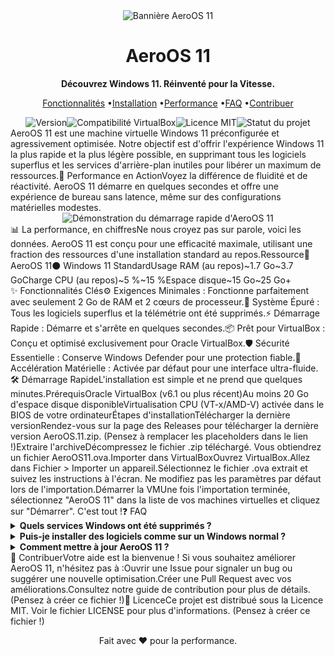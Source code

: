 <div align="center"><img src="https://www.google.com/search?q=https://placehold.co/800x200/0077b6/ffffff%3Ftext%3DAeroOS%2B11%26font%3Dinter" alt="Bannière AeroOS 11"><h1>AeroOS 11</h1><p><strong>Découvrez Windows 11. Réinventé pour la Vitesse.</strong></p><p><a href="#-fonctionnalités-clés">Fonctionnalités</a> •<a href="#-démarrage-rapide">Installation</a> •<a href="#-la-performance-en-chiffres">Performance</a> •<a href="#-faq">FAQ</a> •<a href="#-contribuer">Contribuer</a></p><div><img src="https://www.google.com/search?q=https://img.shields.io/badge/Version-Beta_1.0-blue.svg" alt="Version"><img src="https://www.google.com/search?q=https://img.shields.io/badge/Compatibilit%C3%A9-VirtualBox_v6.1%2B-orange.svg" alt="Compatibilité VirtualBox"><img src="https://www.google.com/search?q=https://img.shields.io/badge/License-MIT-green.svg" alt="Licence MIT"><img src="https://www.google.com/search?q=https://img.shields.io/badge/Status-Actif-brightgreen.svg" alt="Statut du projet"></div></div>AeroOS 11 est une machine virtuelle Windows 11 préconfigurée et agressivement optimisée. Notre objectif est d'offrir l'expérience Windows 11 la plus rapide et la plus légère possible, en supprimant tous les logiciels superflus et les services d'arrière-plan inutiles pour libérer un maximum de ressources.🚀 Performance en ActionVoyez la différence de fluidité et de réactivité. AeroOS 11 démarre en quelques secondes et offre une expérience de bureau sans latence, même sur des configurations matérielles modestes.<!-- Vous pouvez remplacer l'image ci-dessous par un GIF de démonstration du démarrage rapide. --><div align="center"><img src="https://www.google.com/search?q=https://placehold.co/600x300/f8f9fa/212529%3Ftext%3DGIF%2Bde%2Bd%C3%A9marrage%2Brapide%2Bici" alt="Démonstration du démarrage rapide d'AeroOS 11"></div>📊 La performance, en chiffresNe nous croyez pas sur parole, voici les données. AeroOS 11 est conçu pour une efficacité maximale, utilisant une fraction des ressources d'une installation standard au repos.Ressource🔵 AeroOS 11⚫ Windows 11 StandardUsage RAM (au repos)~1.7 Go~3.7 GoCharge CPU (au repos)~5 %~15 %Espace disque~15 Go~25 Go+<br>✨ Fonctionnalités Clés⚙️ Exigences Minimales : Fonctionne parfaitement avec seulement 2 Go de RAM et 2 cœurs de processeur.🧹 Système Épuré : Tous les logiciels superflus et la télémétrie ont été supprimés.⚡ Démarrage Rapide : Démarre et s'arrête en quelques secondes.📦 Prêt pour VirtualBox : Conçu et optimisé exclusivement pour Oracle VirtualBox.🛡️ Sécurité Essentielle : Conserve Windows Defender pour une protection fiable.🚀 Accélération Matérielle : Activée par défaut pour une interface ultra-fluide.🛠️ Démarrage RapideL'installation est simple et ne prend que quelques minutes.PrérequisOracle VirtualBox (v6.1 ou plus récent)Au moins 20 Go d'espace disque disponibleVirtualisation CPU (VT-x/AMD-V) activée dans le BIOS de votre ordinateurÉtapes d'installationTélécharger la dernière versionRendez-vous sur la page des Releases pour télécharger la dernière version AeroOS.11.zip. (Pensez à remplacer les placeholders dans le lien !)Extraire l'archiveDécompressez le fichier .zip téléchargé. Vous obtiendrez un fichier AeroOS11.ova.Importer dans VirtualBoxOuvrez VirtualBox.Allez dans Fichier > Importer un appareil.Sélectionnez le fichier .ova extrait et suivez les instructions à l'écran. Ne modifiez pas les paramètres par défaut lors de l'importation.Démarrer la VMUne fois l'importation terminée, sélectionnez "AeroOS 11" dans la liste de vos machines virtuelles et cliquez sur "Démarrer". C'est tout !❓ FAQ<details><summary><strong>Quels services Windows ont été supprimés ?</strong></summary><br>Nous avons retiré les services non essentiels comme la télémétrie, le service de rapport d'erreurs, l'indexation de recherche, Cortana, et d'autres processus d'arrière-plan qui consomment des ressources sans être critiques pour une utilisation en machine virtuelle.</details><details><summary><strong>Puis-je installer des logiciels comme sur un Windows normal ?</strong></summary><br>Oui, absolument. AeroOS 11 se comporte comme un Windows 11 standard pour l'installation d'applications. Vous pouvez installer vos navigateurs, suites bureautiques, outils de développement, etc.</details><details><summary><strong>Comment mettre à jour AeroOS 11 ?</strong></summary><br>Les mises à jour majeures seront publiées sous forme de nouvelles versions de la machine virtuelle sur la page des Releases. Pour les mises à jour de sécurité Windows, vous pouvez les exécuter via Windows Update, bien que nous recommandions de le faire avec parcimonie pour maintenir la légèreté du système.</details>🙌 ContribuerVotre aide est la bienvenue ! Si vous souhaitez améliorer AeroOS 11, n'hésitez pas à :Ouvrir une Issue pour signaler un bug ou suggérer une nouvelle optimisation.Créer une Pull Request avec vos améliorations.Consultez notre guide de contribution pour plus de détails. (Pensez à créer ce fichier !)📜 LicenceCe projet est distribué sous la Licence MIT. Voir le fichier LICENSE pour plus d'informations. (Pensez à créer ce fichier !)<div align="center"><p>Fait avec ❤️ pour la performance.</p></div>
